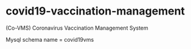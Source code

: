 # covid19-vaccination-management
(Co-VMS) Coronavirus Vaccination Management System

Mysql schema name = covid19vms
